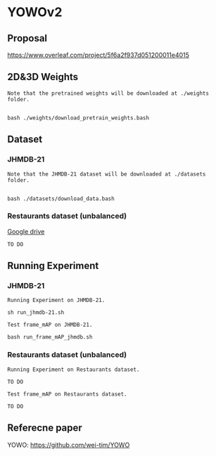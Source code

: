 # YOWOv2

## Proposal 
https://www.overleaf.com/project/5f6a2f937d051200011e4015

## 2D&3D Weights
```
Note that the pretrained weights will be downloaded at ./weights folder.


bash ./weights/download_pretrain_weights.bash
```

## Dataset 
### JHMDB-21

```
Note that the JHMDB-21 dataset will be downloaded at ./datasets folder.


bash ./datasets/download_data.bash
```
### Restaurants dataset (unbalanced)

[Google drive](https://drive.google.com/drive/folders/1_mnYoC0eIHg7YrSUYC3BqNIFwtzKHR4T?usp=sharing)

```
TO DO
```

## Running Experiment
### JHMDB-21
```
Running Experiment on JHMDB-21.

sh run_jhmdb-21.sh
``` 

```
Test frame_mAP on JHMDB-21.

bash run_frame_mAP_jhmdb.sh
``` 

### Restaurants dataset (unbalanced)
```
Running Experiment on Restaurants dataset.

TO DO
```

```
Test frame_mAP on Restaurants dataset.

TO DO
``` 

## Referecne paper

YOWO: https://github.com/wei-tim/YOWO
